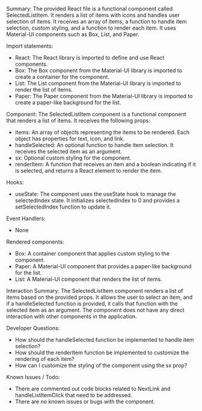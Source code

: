 Summary:
The provided React file is a functional component called SelectedListItem. It renders a list of items with icons and handles user selection of items. It receives an array of items, a function to handle item selection, custom styling, and a function to render each item. It uses Material-UI components such as Box, List, and Paper.

Import statements:
- React: The React library is imported to define and use React components.
- Box: The Box component from the Material-UI library is imported to create a container for the component.
- List: The List component from the Material-UI library is imported to render the list of items.
- Paper: The Paper component from the Material-UI library is imported to create a paper-like background for the list.

Component:
The SelectedListItem component is a functional component that renders a list of items. It receives the following props:
- items: An array of objects representing the items to be rendered. Each object has properties for text, icon, and link.
- handleSelected: An optional function to handle item selection. It receives the selected item as an argument.
- sx: Optional custom styling for the component.
- renderItem: A function that receives an item and a boolean indicating if it is selected, and returns a React element to render the item.

Hooks:
- useState: The component uses the useState hook to manage the selectedIndex state. It initializes selectedIndex to 0 and provides a setSelectedIndex function to update it.

Event Handlers:
- None

Rendered components:
- Box: A container component that applies custom styling to the component.
- Paper: A Material-UI component that provides a paper-like background for the list.
- List: A Material-UI component that renders the list of items.

Interaction Summary:
The SelectedListItem component renders a list of items based on the provided props. It allows the user to select an item, and if a handleSelected function is provided, it calls that function with the selected item as an argument. The component does not have any direct interaction with other components in the application.

Developer Questions:
- How should the handleSelected function be implemented to handle item selection?
- How should the renderItem function be implemented to customize the rendering of each item?
- How can I customize the styling of the component using the sx prop?

Known Issues / Todo:
- There are commented out code blocks related to NextLink and handleListItemClick that need to be addressed.
- There are no known issues or bugs with the component.